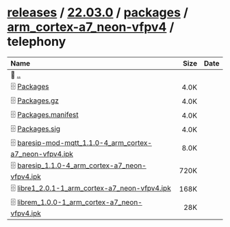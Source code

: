 ---
---

# [releases](/releases/) / [22.03.0](/releases/22.03.0/) / [packages](/releases/22.03.0/packages/) / [arm_cortex-a7_neon-vfpv4](/releases/22.03.0/packages/arm_cortex-a7_neon-vfpv4/) / telephony


| Name | Size | Date |
|:---|---:|---|
| 📁 [..](../) | | |
| 🗄️ [Packages](./Packages) | 4.0K | |
| 🗄️ [Packages.gz](./Packages.gz) | 4.0K | |
| 🗄️ [Packages.manifest](./Packages.manifest) | 4.0K | |
| 🗄️ [Packages.sig](./Packages.sig) | 4.0K | |
| 🗄️ [baresip-mod-mqtt_1.1.0-4_arm_cortex-a7_neon-vfpv4.ipk](./baresip-mod-mqtt_1.1.0-4_arm_cortex-a7_neon-vfpv4.ipk) | 8.0K | |
| 🗄️ [baresip_1.1.0-4_arm_cortex-a7_neon-vfpv4.ipk](./baresip_1.1.0-4_arm_cortex-a7_neon-vfpv4.ipk) | 720K | |
| 🗄️ [libre1_2.0.1-1_arm_cortex-a7_neon-vfpv4.ipk](./libre1_2.0.1-1_arm_cortex-a7_neon-vfpv4.ipk) | 168K | |
| 🗄️ [librem_1.0.0-1_arm_cortex-a7_neon-vfpv4.ipk](./librem_1.0.0-1_arm_cortex-a7_neon-vfpv4.ipk) | 28K | |

